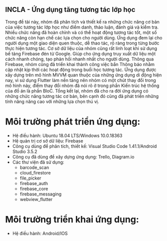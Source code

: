 ## INCLA - Ứng dụng tăng tương tác lớp học

Trong đề tài này, nhóm đã phân tích và thiết kế ra những chức năng cơ bản của việc tương tác lớp học như điểm danh, thảo luận, đánh giá và kiểm tra. Nhiều chức năng đã hoàn chỉnh và có thể hoạt động tương tác tốt, một số chức năng còn hạn chế các lựa chọn cho người dùng. Ứng dụng đem lại cho người dụng một giao diện quen thuộc, dễ thao tác, rõ ràng trong từng bước thực hiện tương tác. Cơ sở dữ liệu của nhóm cũng rất linh loạt khi sử dụng bề tảng Firebase đén từ Google. Giúp cho ứng dụng truy xuất dữ liệu một cách nhanh chóng, tạo phản hồi nhanh nhất cho người dùng. Thông qua Firebase, nhóm cũng đã triển khai thành công việc bắn Thông báo nhằm cập nhật kịp thời các hoạt động trong buổi học tương tác. Ứng dụng được xây dựng trên mô hình MVVM quan thuộc của những ứng dụng di động hiện nay, vì sử dụng Flutter làm nền tảng nên nhóm có một chút thay đổi trong mô hình này, điểm thay đổi nhóm đã nói rõ ở trong phần Kiến trúc hệ thống của đồ án là phần BloC. Tổng kết lại, nhóm đã cho ra đời ứng dụng có những chức năng tương tác cơ bản, bên cạnh đó cũng đã phát triển những tính năng năng cao với những lựa chọn thú vị.


# Môi trường phát triển ứng dụng:
* Hệ điều hành: Ubuntu 18.04 LTS/Windows 10.0.18363
* Hệ quản trị cơ sở dữ liệu: Firebase
* Công cụ dùng để phân tích, thiết kế: Visual Studio Code 1.41.1/Android Studio 3.5.2
* Công cụ đã dùng để xây dựng ứng dụng: Trello, Diagram.io
* Các thư viện đã sử dụng:  
    - barcode_scan
    - cloud_firestore
    - file_picker
    - firebase_auth
    - firebase_core
    - firebase_messaging
    - webview_flutter
# Môi trường triển khai ứng dụng:
* Hệ điều hành: Android/IOS
    
    
    
